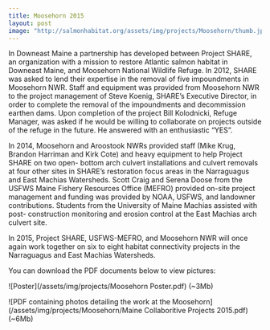 ```yaml
---
title: Moosehorn 2015
layout: post
image: "http://salmonhabitat.org/assets/img/projects/Moosehorn/thumb.jpg"
---
```



In Downeast Maine a partnership has developed between Project SHARE, an organization with a mission to restore Atlantic salmon habitat in Downeast Maine, and Moosehorn National Wildlife Refuge. In 2012, SHARE was asked to lend their expertise in the removal of five impoundments in Moosehorn NWR. Staff and equipment was provided from Moosehorn NWR to the project management of Steve Koenig, SHARE’s Executive Director, in order to complete the removal of the impoundments and decommission earthen dams. Upon completion of the project Bill Kolodnicki, Refuge Manager, was asked if he would be willing to collaborate on projects outside of the refuge in the future. He answered with an enthusiastic “YES”.

In 2014, Moosehorn and Aroostook NWRs provided staff (Mike Krug, Brandon Harriman and Kirk Cote) and heavy equipment to help Project SHARE on two open- bottom arch culvert installations and culvert removals at four other sites in SHARE’s restoration focus areas in the Narraguagus and East Machias Watersheds. Scott Craig and Serena Doose from the USFWS Maine Fishery Resources Office (MEFRO) provided on-site project management and funding was provided by NOAA, USFWS, and landowner contributions. Students from the University of Maine Machias assisted with post- construction monitoring and erosion control at the East Machias arch culvert site.

In 2015, Project SHARE, USFWS-MEFRO, and Moosehorn NWR will once again work together on six to eight habitat connectivity projects in the Narraguagus and East Machias Watersheds.

You can download the PDF documents below to view pictures:

![Poster](/assets/img/projects/Moosehorn Poster.pdf) (~3Mb)

![PDF containing photos detailing the work at the Moosehorn](/assets/img/projects/Moosehorn/Maine Collaboritive Projects 2015.pdf) (~6Mb)